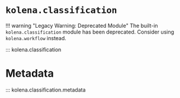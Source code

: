 # `kolena.classification`

!!! warning "Legacy Warning: Deprecated Module"
    The built-in `kolena.classification` module has been deprecated. Consider using `kolena.workflow` instead.

::: kolena.classification

# Metadata

::: kolena.classification.metadata
